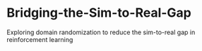 # Bridging-the-Sim-to-Real-Gap
Exploring domain randomization to reduce the sim-to-real gap in reinforcement learning
